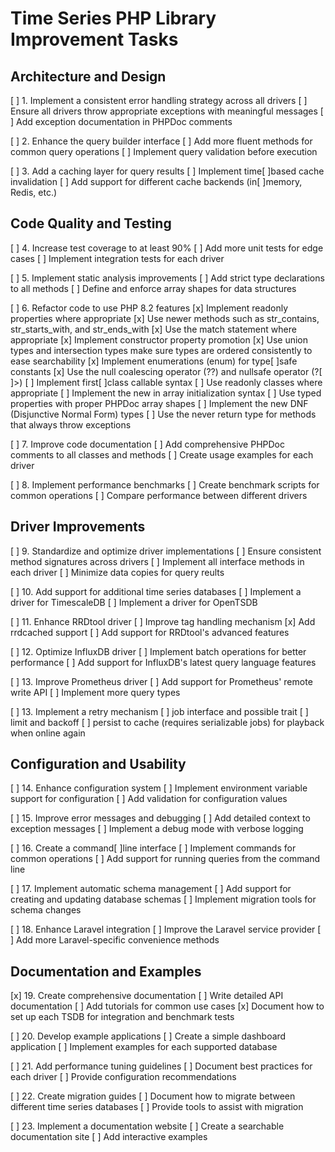# Time Series PHP Library Improvement Tasks

## Architecture and Design
[ ] 1. Implement a consistent error handling strategy across all drivers
   [ ] Ensure all drivers throw appropriate exceptions with meaningful messages
   [ ] Add exception documentation in PHPDoc comments

[ ] 2. Enhance the query builder interface
   [ ] Add more fluent methods for common query operations
   [ ] Implement query validation before execution

[ ] 3. Add a caching layer for query results
   [ ] Implement time[ ]based cache invalidation
   [ ] Add support for different cache backends (in[ ]memory, Redis, etc.)

## Code Quality and Testing
[ ] 4. Increase test coverage to at least 90%
   [ ] Add more unit tests for edge cases
   [ ] Implement integration tests for each driver

[ ] 5. Implement static analysis improvements
   [ ] Add strict type declarations to all methods
   [ ] Define and enforce array shapes for data structures

[ ] 6. Refactor code to use PHP 8.2 features
   [x] Implement readonly properties where appropriate
   [x] Use newer methods such as str_contains, str_starts_with, and str_ends_with
   [x] Use the match statement where appropriate
   [x] Implement constructor property promotion
   [x] Use union types and intersection types make sure types are ordered consistently to ease searchability
   [x] Implement enumerations (enum) for type[ ]safe constants
   [x] Use the null coalescing operator (??) and nullsafe operator (?[ ]>)
   [ ] Implement first[ ]class callable syntax
   [ ] Use readonly classes where appropriate
   [ ] Implement the new in array initialization syntax
   [ ] Use typed properties with proper PHPDoc array shapes
   [ ] Implement the new DNF (Disjunctive Normal Form) types
   [ ] Use the never return type for methods that always throw exceptions

[ ] 7. Improve code documentation
   [ ] Add comprehensive PHPDoc comments to all classes and methods
   [ ] Create usage examples for each driver

[ ] 8. Implement performance benchmarks
    [ ] Create benchmark scripts for common operations
    [ ] Compare performance between different drivers

## Driver Improvements
[ ] 9. Standardize and optimize driver implementations
    [ ] Ensure consistent method signatures across drivers
    [ ] Implement all interface methods in each driver
    [ ] Minimize data copies for query reults

[ ] 10. Add support for additional time series databases
    [ ] Implement a driver for TimescaleDB
    [ ] Implement a driver for OpenTSDB

[ ] 11. Enhance RRDtool driver
    [ ] Improve tag handling mechanism
    [x] Add rrdcached support
    [ ] Add support for RRDtool's advanced features

[ ] 12. Optimize InfluxDB driver
    [ ] Implement batch operations for better performance
    [ ] Add support for InfluxDB's latest query language features

[ ] 13. Improve Prometheus driver
    [ ] Add support for Prometheus' remote write API
    [ ] Implement more query types

[ ] 13. Implement a retry mechanism
    [ ] job interface and possible trait
    [ ] limit and backoff
    [ ] persist to cache (requires serializable jobs) for playback when online again

## Configuration and Usability
[ ] 14. Enhance configuration system
    [ ] Implement environment variable support for configuration
    [ ] Add validation for configuration values

[ ] 15. Improve error messages and debugging
    [ ] Add detailed context to exception messages
    [ ] Implement a debug mode with verbose logging

[ ] 16. Create a command[ ]line interface
    [ ] Implement commands for common operations
    [ ] Add support for running queries from the command line

[ ] 17. Implement automatic schema management
    [ ] Add support for creating and updating database schemas
    [ ] Implement migration tools for schema changes

[ ] 18. Enhance Laravel integration
    [ ] Improve the Laravel service provider
    [ ] Add more Laravel-specific convenience methods

## Documentation and Examples
[x] 19. Create comprehensive documentation
    [ ] Write detailed API documentation
    [ ] Add tutorials for common use cases
    [x] Document how to set up each TSDB for integration and benchmark tests

[ ] 20. Develop example applications
    [ ] Create a simple dashboard application
    [ ] Implement examples for each supported database

[ ] 21. Add performance tuning guidelines
    [ ] Document best practices for each driver
    [ ] Provide configuration recommendations

[ ] 22. Create migration guides
    [ ] Document how to migrate between different time series databases
    [ ] Provide tools to assist with migration

[ ] 23. Implement a documentation website
    [ ] Create a searchable documentation site
    [ ] Add interactive examples
